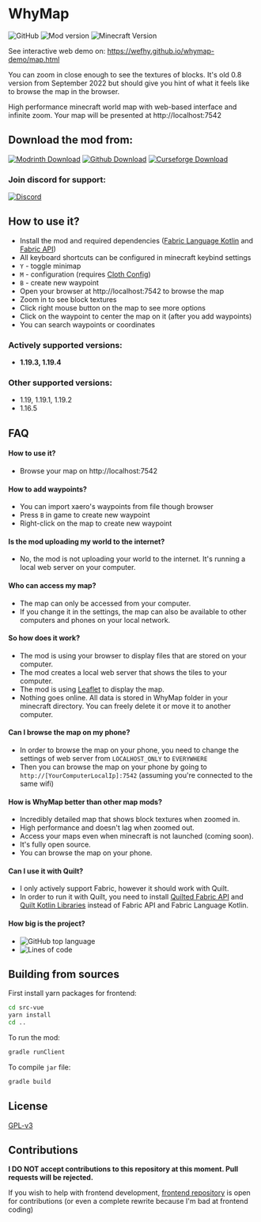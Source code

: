 # WhyMap
![GitHub](https://img.shields.io/github/license/wefhy/whymap?style=flat-square)
![Mod version](https://img.shields.io/badge/dynamic/json?label=Version&query=%24%5B%3F%28%40.featured%3D%3Dtrue%29%5D.name&url=https%3A%2F%2Fapi.modrinth.com%2Fv2%2Fproject%2Fwhymap%2Fversion)
![Minecraft Version](https://img.shields.io/badge/dynamic/json?label=Minecraft%20Versions&query=%24.game_versions&url=https%3A%2F%2Fapi.modrinth.com%2Fv2%2Fproject%2Fwhymap&style=flat-square)



See interactive web demo on: https://wefhy.github.io/whymap-demo/map.html

You can zoom in close enough to see the textures of blocks.
It's old 0.8 version from September 2022 but should give you hint of what it feels like to browse the map in the browser.

High performance minecraft world map with web-based interface and infinite zoom.
Your map will be presented at http://localhost:7542

## Download the mod from:

[![Modrinth Download](https://img.shields.io/modrinth/dt/whymap?style=for-the-badge&label=Modrinth&labelColor=white&logo=modrinth)](https://modrinth.com/mod/whymap)
[![Github Download](https://img.shields.io/github/downloads/wefhy/whymap/total?style=for-the-badge&label=Github&labelColor=333333&color=darkgreen&logo=github)](https://github.com/wefhy/WhyMap/releases)
[![Curseforge Download](https://img.shields.io/badge/dynamic/json?label=CurseForge&query=%24.downloads.total&suffix=%2B&url=https%3A%2F%2Fapi.cfwidget.com%2F815690&style=for-the-badge&color&logo=curseforge)](https://www.curseforge.com/minecraft/mc-mods/whymap)

### Join discord for support:

[![Discord](https://img.shields.io/badge/Discord-white?style=for-the-badge&logo=discord)](https://discord.gg/FzCKRPHR)

## How to use it?
 - Install the mod and required dependencies ([Fabric Language Kotlin](https://modrinth.com/mod/fabric-language-kotlin) and [Fabric API](https://modrinth.com/mod/fabric-api))
 - All keyboard shortcuts can be configured in minecraft keybind settings
 - `Y` - toggle minimap
 - `M` - configuration (requires [Cloth Config](https://modrinth.com/mod/cloth-config))
 - `B` - create new waypoint
 - Open your browser at http://localhost:7542 to browse the map
 - Zoom in to see block textures
 - Click right mouse button on the map to see more options
 - Click on the waypoint to center the map on it (after you add waypoints)
 - You can search waypoints or coordinates

### Actively supported versions:
 - **1.19.3, 1.19.4**

### Other supported versions:
 - 1.19, 1.19.1, 1.19.2 
 - 1.16.5

## FAQ
#### How to use it?
 - Browse your map on http://localhost:7542
#### How to add waypoints?
 - You can import xaero's waypoints from file though browser
 - Press `B` in game to create new waypoint
 - Right-click on the map to create new waypoint
#### Is the mod uploading my world to the internet?
 - No, the mod is not uploading your world to the internet. It's running a local web server on your computer.
#### Who can access my map?
 - The map can only be accessed from your computer.
 - If you change it in the settings, the map can also be available to other computers and phones on your local network.
#### So how does it work?
 - The mod is using your browser to display files that are stored on your computer.
 - The mod creates a local web server that shows the tiles to your computer.
 - The mod is using [Leaflet](https://leafletjs.com/) to display the map.
 - Nothing goes online. All data is stored in WhyMap folder in your minecraft directory. You can freely delete it or move it to another computer.
#### Can I browse the map on my phone?
 - In order to browse the map on your phone, you need to change the settings of web server from `LOCALHOST_ONLY` to `EVERYWHERE`
 - Then you can browse the map on your phone by going to `http://[YourComputerLocalIp]:7542` (assuming you're connected to the same wifi)
#### How is WhyMap better than other map mods?
 - Incredibly detailed map that shows block textures when zoomed in.
 - High performance and doesn't lag when zoomed out.
 - Access your maps even when minecraft is not launched (coming soon).
 - It's fully open source.
 - You can browse the map on your phone.
#### Can I use it with Quilt?
 - I only actively support Fabric, however it should work with Quilt.
 - In order to run it with Quilt, you need to install [Quilted Fabric API](https://modrinth.com/mod/qsl) and [Quilt Kotlin Libraries](https://modrinth.com/mod/qkl) instead of Fabric API and Fabric Language Kotlin.
#### How big is the project?
- ![GitHub top language](https://img.shields.io/github/languages/top/wefhy/whymap?style=flat-square&logo=kotlin)
- ![Lines of code](https://img.shields.io/tokei/lines/github/wefhy/WhyMap?style=flat-square)


## Building from sources

First install yarn packages for frontend:

```bash
cd src-vue
yarn install
cd ..
```

To run the mod:

```bash
gradle runClient
```

To compile `jar` file:

```bash
gradle build
```

## License

[GPL-v3](LICENSE)

## Contributions
**I DO NOT accept contributions to this repository at this moment. Pull requests will be rejected.**

If you wish to help with frontend development, [frontend repository](https://github.com/wefhy/WhyMap-frontend) is open for contributions (or even a complete rewrite because I'm bad at frontend coding)
